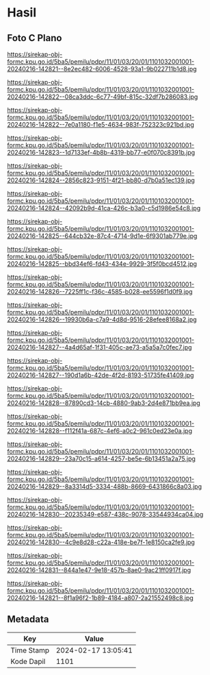 # Hasil

## Foto C Plano

https://sirekap-obj-formc.kpu.go.id/5ba5/pemilu/pdpr/11/01/03/20/01/1101032001001-20240216-142821--8e2ec482-6006-4528-93a1-9b022711b1d8.jpg

https://sirekap-obj-formc.kpu.go.id/5ba5/pemilu/pdpr/11/01/03/20/01/1101032001001-20240216-142822--08ca3ddc-6c77-49bf-815c-32df7b286083.jpg

https://sirekap-obj-formc.kpu.go.id/5ba5/pemilu/pdpr/11/01/03/20/01/1101032001001-20240216-142822--7e0a1180-f1e5-4634-983f-752323c921bd.jpg

https://sirekap-obj-formc.kpu.go.id/5ba5/pemilu/pdpr/11/01/03/20/01/1101032001001-20240216-142823--1d7133ef-4b8b-4319-bb77-e0f070c8391b.jpg

https://sirekap-obj-formc.kpu.go.id/5ba5/pemilu/pdpr/11/01/03/20/01/1101032001001-20240216-142824--2856c823-9151-4f21-bb80-d7b0a51ec139.jpg

https://sirekap-obj-formc.kpu.go.id/5ba5/pemilu/pdpr/11/01/03/20/01/1101032001001-20240216-142824--42092b9d-41ca-426c-b3a0-c5d1986e54c8.jpg

https://sirekap-obj-formc.kpu.go.id/5ba5/pemilu/pdpr/11/01/03/20/01/1101032001001-20240216-142825--644cb32e-87c4-4714-9d1e-6f9301ab779e.jpg

https://sirekap-obj-formc.kpu.go.id/5ba5/pemilu/pdpr/11/01/03/20/01/1101032001001-20240216-142825--bbd34ef6-fd43-434e-9929-3f5f0bcd4512.jpg

https://sirekap-obj-formc.kpu.go.id/5ba5/pemilu/pdpr/11/01/03/20/01/1101032001001-20240216-142826--7225ff1c-f36c-4585-b028-ee5596f1d0f9.jpg

https://sirekap-obj-formc.kpu.go.id/5ba5/pemilu/pdpr/11/01/03/20/01/1101032001001-20240216-142826--19930b6a-c7a9-4d8d-9516-28efee8168a2.jpg

https://sirekap-obj-formc.kpu.go.id/5ba5/pemilu/pdpr/11/01/03/20/01/1101032001001-20240216-142827--4a4d65af-1f31-405c-ae73-a5a5a7c0fec7.jpg

https://sirekap-obj-formc.kpu.go.id/5ba5/pemilu/pdpr/11/01/03/20/01/1101032001001-20240216-142827--190d1a6b-42de-4f2d-8193-51735fe41409.jpg

https://sirekap-obj-formc.kpu.go.id/5ba5/pemilu/pdpr/11/01/03/20/01/1101032001001-20240216-142828--87890cd3-14cb-4880-9ab3-2d4e871bb9ea.jpg

https://sirekap-obj-formc.kpu.go.id/5ba5/pemilu/pdpr/11/01/03/20/01/1101032001001-20240216-142828--f112f41a-687c-4ef6-a0c2-961c0ed23e0a.jpg

https://sirekap-obj-formc.kpu.go.id/5ba5/pemilu/pdpr/11/01/03/20/01/1101032001001-20240216-142829--23a70c15-a614-4257-be5e-6b13451a2a75.jpg

https://sirekap-obj-formc.kpu.go.id/5ba5/pemilu/pdpr/11/01/03/20/01/1101032001001-20240216-142829--8a3314d5-3334-488b-8669-6431866c8a03.jpg

https://sirekap-obj-formc.kpu.go.id/5ba5/pemilu/pdpr/11/01/03/20/01/1101032001001-20240216-142830--20235349-e587-438c-9078-33544934ca04.jpg

https://sirekap-obj-formc.kpu.go.id/5ba5/pemilu/pdpr/11/01/03/20/01/1101032001001-20240216-142830--4c9e8d28-c22a-418e-be7f-1e8150ca2fe9.jpg

https://sirekap-obj-formc.kpu.go.id/5ba5/pemilu/pdpr/11/01/03/20/01/1101032001001-20240216-142831--844a1e47-9e18-457b-8ae0-9ac21ff0917f.jpg

https://sirekap-obj-formc.kpu.go.id/5ba5/pemilu/pdpr/11/01/03/20/01/1101032001001-20240216-142821--8f1a96f2-1b89-4184-a807-2a21552498c8.jpg


## Metadata

| Key        | Value               |
| ---------- | ------------------- |
| Time Stamp | 2024-02-17 13:05:41 |
| Kode Dapil | 1101                |



